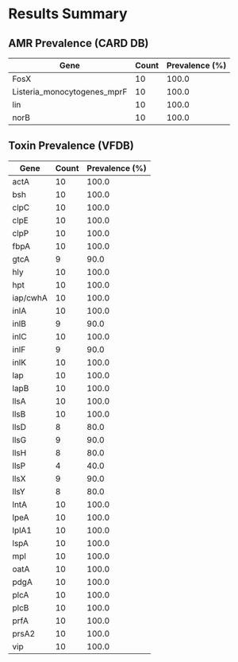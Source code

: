# Results Summary
## AMR Prevalence (CARD DB)

| Gene | Count | Prevalence (%) |
|------|-------|----------------|
| FosX | 10 | 100.0 |
| Listeria_monocytogenes_mprF | 10 | 100.0 |
| lin | 10 | 100.0 |
| norB | 10 | 100.0 |

## Toxin Prevalence (VFDB)

| Gene | Count | Prevalence (%) |
|------|-------|----------------|
| actA | 10 | 100.0 |
| bsh | 10 | 100.0 |
| clpC | 10 | 100.0 |
| clpE | 10 | 100.0 |
| clpP | 10 | 100.0 |
| fbpA | 10 | 100.0 |
| gtcA | 9 | 90.0 |
| hly | 10 | 100.0 |
| hpt | 10 | 100.0 |
| iap/cwhA | 10 | 100.0 |
| inlA | 10 | 100.0 |
| inlB | 9 | 90.0 |
| inlC | 10 | 100.0 |
| inlF | 9 | 90.0 |
| inlK | 10 | 100.0 |
| lap | 10 | 100.0 |
| lapB | 10 | 100.0 |
| llsA | 10 | 100.0 |
| llsB | 10 | 100.0 |
| llsD | 8 | 80.0 |
| llsG | 9 | 90.0 |
| llsH | 8 | 80.0 |
| llsP | 4 | 40.0 |
| llsX | 9 | 90.0 |
| llsY | 8 | 80.0 |
| lntA | 10 | 100.0 |
| lpeA | 10 | 100.0 |
| lplA1 | 10 | 100.0 |
| lspA | 10 | 100.0 |
| mpl | 10 | 100.0 |
| oatA | 10 | 100.0 |
| pdgA | 10 | 100.0 |
| plcA | 10 | 100.0 |
| plcB | 10 | 100.0 |
| prfA | 10 | 100.0 |
| prsA2 | 10 | 100.0 |
| vip | 10 | 100.0 |

